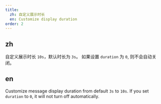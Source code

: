 ```yaml
---
title:
  zh: 自定义展示时长
  en: Customize display duration
order: 2
---
```


## zh

自定义展示时长 `10s`，默认时长为 `3s`。
如果设置 `duration` 为 `0`, 则不会自动关闭。

## en

Customize message display duration from default `3s` to `10s`.
If you set `duration` to `0`, it will not turn off automatically.
